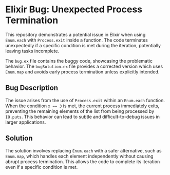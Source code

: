 # Elixir Bug: Unexpected Process Termination

This repository demonstrates a potential issue in Elixir when using `Enum.each` with `Process.exit` inside a function. The code terminates unexpectedly if a specific condition is met during the iteration, potentially leaving tasks incomplete.

The `bug.ex` file contains the buggy code, showcasing the problematic behavior.  The `bugSolution.ex` file provides a corrected version which uses `Enum.map` and avoids early process termination unless explicitly intended.

## Bug Description

The issue arises from the use of `Process.exit` within an `Enum.each` function. When the condition `x == 3` is met, the current process immediately exits, preventing the remaining elements of the list from being processed by `IO.puts`. This behavior can lead to subtle and difficult-to-debug issues in larger applications.

## Solution

The solution involves replacing `Enum.each` with a safer alternative, such as `Enum.map`,  which handles each element independently without causing abrupt process termination.  This allows the code to complete its iteration even if a specific condition is met. 